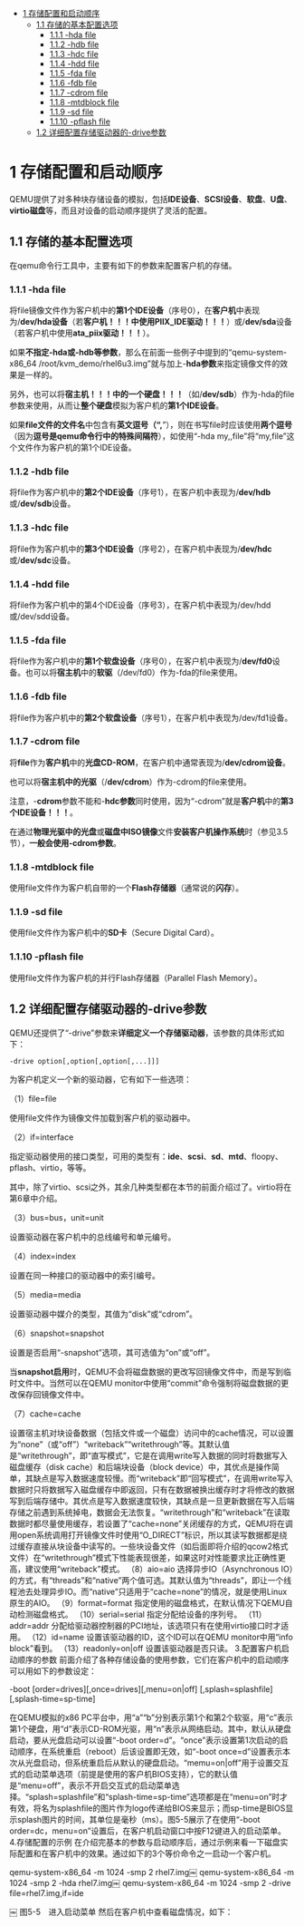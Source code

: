 
<!-- @import "[TOC]" {cmd="toc" depthFrom=1 depthTo=6 orderedList=false} -->

<!-- code_chunk_output -->

* [1 存储配置和启动顺序](#1-存储配置和启动顺序)
	* [1.1 存储的基本配置选项](#11-存储的基本配置选项)
		* [1.1.1 \-hda file](#111-hda-file)
		* [1.1.2 \-hdb file](#112-hdb-file)
		* [1.1.3 \-hdc file](#113-hdc-file)
		* [1.1.4 \-hdd file](#114-hdd-file)
		* [1.1.5 \-fda file](#115-fda-file)
		* [1.1.6 \-fdb file](#116-fdb-file)
		* [1.1.7 \-cdrom file](#117-cdrom-file)
		* [1.1.8 \-mtdblock file](#118-mtdblock-file)
		* [1.1.9 \-sd file](#119-sd-file)
		* [1.1.10 \-pflash file](#1110-pflash-file)
	* [1.2 详细配置存储驱动器的\-drive参数](#12-详细配置存储驱动器的-drive参数)

<!-- /code_chunk_output -->

# 1 存储配置和启动顺序

QEMU提供了对多种块存储设备的模拟，包括**IDE设备**、**SCSI设备**、**软盘**、**U盘**、**virtio磁盘**等，而且对设备的启动顺序提供了灵活的配置。

## 1.1 存储的基本配置选项

在qemu命令行工具中，主要有如下的参数来配置客户机的存储。

### 1.1.1 \-hda file

将file镜像文件作为客户机中的**第1个IDE设备**（序号0），在**客户机**中表现为/**dev/hda设备**（若**客户机！！！**中使用**PIIX\_IDE驱动！！！**）或/**dev/sda**设备（若客户机中使用**ata\_piix驱动！！！**）。

如果**不指定\-hda或\-hdb等参数**，那么在前面一些例子中提到的“qemu\-system\-x86\_64 /root/kvm_demo/rhel6u3.img”就与加上\-**hda参数**来指定镜像文件的效果是一样的。

另外，也可以将**宿主机！！！**中的**一个硬盘！！！**（如/**dev/sdb**）作为\-hda的file参数来使用，从而让**整个硬盘**模拟为客户机的**第1个IDE设备**。

如果**file文件的文件名**中包含有**英文逗号（“,**”），则在书写file时应该使用**两个逗号**（因为**逗号是qemu命令行中的特殊间隔符**），如使用“\-hda my,,file”将“my,file”这个文件作为客户机的第1个IDE设备。

### 1.1.2 \-hdb file

将file作为客户机中的**第2个IDE设备**（序号1），在客户机中表现为/**dev/hdb**或/**dev/sdb**设备。

### 1.1.3 \-hdc file

将file作为客户机中的**第3个IDE设备**（序号2），在客户机中表现为/**dev/hdc**或/**dev/sdc**设备。

### 1.1.4 \-hdd file

将file作为客户机中的第4个IDE设备（序号3），在客户机中表现为/dev/hdd或/dev/sdd设备。

### 1.1.5 \-fda file

将file作为客户机中的**第1个软盘设备**（序号0），在客户机中表现为/**dev/fd0**设备。也可以将**宿主机**中的**软驱**（/dev/fd0）作为\-fda的file来使用。

### 1.1.6 \-fdb file

将file作为客户机中的**第2个软盘设备**（序号1），在客户机中表现为/dev/fd1设备。

### 1.1.7 \-cdrom file

将**file**作为**客户机**中的**光盘CD\-ROM**，在客户机中通常表现为/**dev/cdrom设备**。

也可以将**宿主机中的光驱**（/**dev/cdrom**）作为\-cdrom的file来使用。

注意，\-**cdrom**参数不能和\-**hdc参数**同时使用，因为“\-cdrom”就是**客户机**中的**第3个IDE设备！！！**。

在通过**物理光驱中的光盘**或**磁盘中ISO镜像**文件**安装客户机操作系统**时（参见3.5节），**一般会使用\-cdrom参数**。

### 1.1.8 \-mtdblock file

使用file文件作为客户机自带的一个**Flash存储器**（通常说的**闪存**）。

### 1.1.9 \-sd file

使用file文件作为客户机中的**SD卡**（Secure Digital Card）。

### 1.1.10 \-pflash file

使用file文件作为客户机的并行Flash存储器（Parallel Flash Memory）。

## 1.2 详细配置存储驱动器的\-drive参数

QEMU还提供了“\-drive”参数来**详细定义一个存储驱动器**，该参数的具体形式如下：

```
-drive option[,option[,option[,...]]]
```

为客户机定义一个新的驱动器，它有如下一些选项：

（1）file=file

使用file文件作为镜像文件加载到客户机的驱动器中。

（2）if=interface

指定驱动器使用的接口类型，可用的类型有：**ide**、**scsi**、**sd**、**mtd**、floopy、pflash、virtio，等等。

其中，除了virtio、scsi之外，其余几种类型都在本节的前面介绍过了。virtio将在第6章中介绍。

（3）bus=bus，unit=unit

设置驱动器在客户机中的总线编号和单元编号。

（4）index=index

设置在同一种接口的驱动器中的索引编号。

（5）media=media

设置驱动器中媒介的类型，其值为“disk”或“cdrom”。

（6）snapshot=snapshot

设置是否启用“\-snapshot”选项，其可选值为“on”或“off”。

当**snapshot启用**时，QEMU不会将磁盘数据的更改写回镜像文件中，而是写到临时文件中。当然可以在QEMU monitor中使用“commit”命令强制将磁盘数据的更改保存回镜像文件中。

（7）cache=cache

设置宿主机对块设备数据（包括文件或一个磁盘）访问中的cache情况，可以设置为“none”（或“off”）“writeback”“writethrough”等。其默认值是“writethrough”，即“直写模式”，它是在调用write写入数据的同时将数据写入磁盘缓存（disk cache）和后端块设备（block device）中，其优点是操作简单，其缺点是写入数据速度较慢。而“writeback”即“回写模式”，在调用write写入数据时只将数据写入磁盘缓存中即返回，只有在数据被换出缓存时才将修改的数据写到后端存储中。其优点是写入数据速度较快，其缺点是一旦更新数据在写入后端存储之前遇到系统掉电，数据会无法恢复。“writethrough”和“writeback”在读取数据时都尽量使用缓存，若设置了“cache=none”关闭缓存的方式，QEMU将在调用open系统调用打开镜像文件时使用“O_DIRECT”标识，所以其读写数据都是绕过缓存直接从块设备中读写的。一些块设备文件（如后面即将介绍的qcow2格式文件）在“writethrough”模式下性能表现很差，如果这时对性能要求比正确性更高，建议使用“writeback”模式。
（8）aio=aio
选择异步IO（Asynchronous IO）的方式，有“threads”和“native”两个值可选。其默认值为“threads”，即让一个线程池去处理异步IO。而“native”只适用于“cache=none”的情况，就是使用Linux原生的AIO。
（9）format=format
指定使用的磁盘格式，在默认情况下QEMU自动检测磁盘格式。
（10）serial=serial
指定分配给设备的序列号。
（11）addr=addr
分配给驱动器控制器的PCI地址，该选项只有在使用virtio接口时才适用。
（12）id=name
设置该驱动器的ID，这个ID可以在QEMU monitor中用“info block”看到。
（13）readonly=on|off
设置该驱动器是否只读。
3.配置客户机启动顺序的参数
前面介绍了各种存储设备的使用参数，它们在客户机中的启动顺序可以用如下的参数设定：

-boot [order=drives][,once=drives][,menu=on|off] [,splash=splashfile] [,splash-time=sp-time]

在QEMU模拟的x86 PC平台中，用“a”“b”分别表示第1个和第2个软驱，用“c”表示第1个硬盘，用“d”表示CD-ROM光驱，用“n”表示从网络启动。其中，默认从硬盘启动，要从光盘启动可以设置“-boot order=d”。“once”表示设置第1次启动的启动顺序，在系统重启（reboot）后该设置即无效，如“-boot once=d”设置表示本次从光盘启动，但系统重启后从默认的硬盘启动。“memu=on|off”用于设置交互式的启动菜单选项（前提是使用的客户机BIOS支持），它的默认值是“menu=off”，表示不开启交互式的启动菜单选择。“splash=splashfile”和“splash-time=sp-time”选项都是在“menu=on”时才有效，将名为splashfile的图片作为logo传递给BIOS来显示；而sp-time是BIOS显示splash图片的时间，其单位是毫秒（ms）。图5-5展示了在使用“-boot order=dc，menu=on”设置后，在客户机启动窗口中按F12键进入的启动菜单。
4.存储配置的示例
在介绍完基本的参数与启动顺序后，通过示例来看一下磁盘实际配置和在客户机中的效果。通过如下的3个等价命令之一启动一个客户机。

qemu-system-x86_64 -m 1024 -smp 2 rhel7.img￼ qemu-system-x86_64 -m 1024 -smp 2 -hda rhel7.img￼ qemu-system-x86_64 -m 1024 -smp 2 -drive file=rhel7.img,if=ide

￼
图5-5　进入启动菜单
然后在客户机中查看磁盘情况，如下：